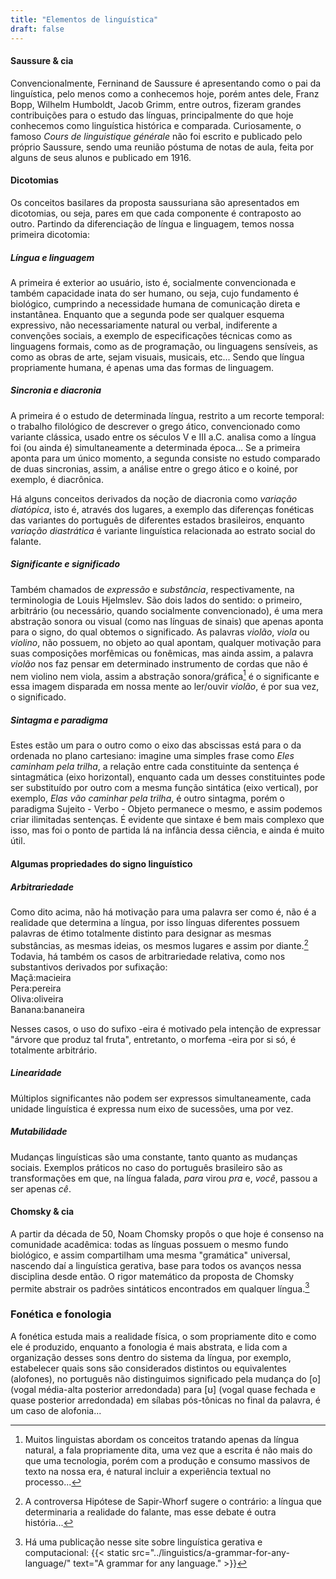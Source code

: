 ```yaml
---
title: "Elementos de linguística"
draft: false
---
```


#### Saussure & cia

Convencionalmente, Ferninand de Saussure é apresentando como o pai da linguística, pelo menos como a conhecemos hoje, porém antes dele, Franz Bopp, Wilhelm Humboldt, Jacob Grimm, entre outros, fizeram grandes contribuições para o estudo das línguas, principalmente do que hoje conhecemos como linguística histórica e comparada. Curiosamente, o famoso *Cours de linguistique générale* não foi escrito e publicado pelo próprio Saussure, sendo uma reunião póstuma de notas de aula, feita por alguns de seus alunos e publicado em 1916.

#### Dicotomias

Os conceitos basilares da proposta saussuriana são apresentados em dicotomias, ou seja, pares em que cada componente é contraposto ao outro. Partindo da diferenciação de língua e linguagem, temos nossa primeira dicotomia:

##### Língua e linguagem
  
A primeira é exterior ao usuário, isto é, socialmente convencionada e também capacidade inata do ser humano, ou seja, cujo fundamento é biológico, cumprindo a necessidade humana de comunicação direta e instantânea. Enquanto que a segunda pode ser qualquer esquema expressivo, não necessariamente natural ou verbal, indiferente a convenções sociais, a exemplo de especificações técnicas como as linguagens formais, como as de programação, ou linguagens sensíveis, as como as obras de arte, sejam visuais, musicais, etc... Sendo que língua propriamente humana, é apenas uma das formas de linguagem.

##### Sincronia e diacronia

A primeira é o estudo de determinada língua, restrito a um recorte temporal: o trabalho filológico de descrever o grego ático, convencionado como variante clássica, usado entre os séculos V e III a.C. analisa como a língua foi (ou ainda é) simultaneamente a determinada época... Se a primeira aponta para um único momento, a segunda consiste no estudo comparado de duas sincronias, assim, a análise entre o grego ático e o koiné, por exemplo, é diacrônica.

Há alguns conceitos derivados da noção de diacronia como *variação diatópica*, isto é, através dos lugares, a exemplo das diferenças fonéticas das variantes do português de diferentes estados brasileiros, enquanto *variação diastrática* é variante linguística relacionada ao estrato social do falante.

##### Significante e significado

Também chamados de *expressão* e *substância*, respectivamente, na terminologia de Louis Hjelmslev. São dois lados do sentido: o primeiro, arbitrário (ou necessário, quando socialmente convencionado), é uma mera abstração sonora ou visual (como nas línguas de sinais) que apenas aponta para o signo, do qual obtemos o significado. As palavras *violão*, *viola* ou *violino*, não possuem, no objeto ao qual apontam, qualquer motivação para suas composições morfêmicas ou fonêmicas, mas ainda assim, a palavra *violão* nos faz pensar em determinado instrumento de cordas que não é nem violino nem viola, assim a abstração sonora/gráfica[^1] é o significante e essa imagem disparada em nossa mente ao ler/ouvir *violão*, é por sua vez, o significado.

##### Sintagma e paradigma

Estes estão um para o outro como o eixo das abscissas está para o da ordenada no plano cartesiano: imagine uma simples frase como *Eles caminham pela trilha*, a relação entre cada constituinte da sentença é sintagmática (eixo horizontal), enquanto cada um desses constituintes pode ser substituído por outro com a mesma função sintática (eixo vertical), por exemplo, *Elas vão caminhar pela trilha*, é outro sintagma, porém o paradigma Sujeito - Verbo - Objeto permanece o mesmo, e assim podemos criar ilimitadas sentenças. É evidente que sintaxe é bem mais complexo que isso, mas foi o ponto de partida lá na infância dessa ciência, e ainda é muito útil.  

#### Algumas propriedades do signo linguístico

##### Arbitrariedade

Como dito acima, não há motivação para uma palavra ser como é, não é a realidade que determina a língua, por isso línguas diferentes possuem palavras de étimo totalmente distinto para designar as mesmas substâncias, as mesmas ideias, os mesmos lugares e assim por diante.[^2] Todavia, há também os casos de arbitrariedade relativa, como nos substantivos derivados por sufixação:  
Maçã:macieira  
Pera:pereira  
Oliva:oliveira  
Banana:bananeira

Nesses casos, o uso do sufixo -eira é motivado pela intenção de expressar "árvore que produz tal fruta", entretanto, o morfema -eira por si só, é totalmente arbitrário.

##### Linearidade

Múltiplos significantes não podem ser expressos simultaneamente, cada unidade linguística é expressa num eixo de sucessões, uma por vez.  

##### Mutabilidade

Mudanças linguísticas são uma constante, tanto quanto as mudanças sociais. Exemplos práticos no caso do português brasileiro são as transformações em que, na língua falada, *para* virou *pra* e, *você*, passou a ser apenas *cê*.

#### Chomsky & cia

A partir da década de 50, Noam Chomsky propôs o que hoje é consenso na comunidade acadêmica: todas as línguas possuem o mesmo fundo biológico, e assim compartilham uma mesma "gramática" universal, nascendo daí a linguística gerativa, base para todos os avanços nessa disciplina desde então. O rigor matemático da proposta de Chomsky permite abstrair os padrões sintáticos encontrados em qualquer língua.[^3]

### Fonética e fonologia

A fonética estuda mais a realidade física, o som propriamente dito e como ele é produzido, enquanto a fonologia é mais abstrata, e lida com a organização desses sons dentro do sistema da língua, por exemplo, estabelecer quais sons são considerados distintos ou equivalentes (alofones), no português não distinguimos significado pela mudança do [o] (vogal média-alta posterior arredondada) para [ʊ] (vogal quase fechada e quase posterior arredondada) em sílabas pós-tônicas no final da palavra, é um caso de alofonia...

[^1]: Muitos linguistas abordam os conceitos tratando apenas da língua natural, a fala propriamente dita, uma vez que a escrita é não mais do que uma tecnologia, porém com a produção e consumo massivos de texto na nossa era, é natural incluir a experiência textual no processo...  
[^2]: A controversa Hipótese de Sapir-Whorf sugere o contrário: a língua que determinaria a realidade do falante, mas esse debate é outra história...
[^3]: Há uma publicação nesse site sobre linguística gerativa e computacional: {{< static src="../linguistics/a-grammar-for-any-language/" text="A grammar for any language." >}}
